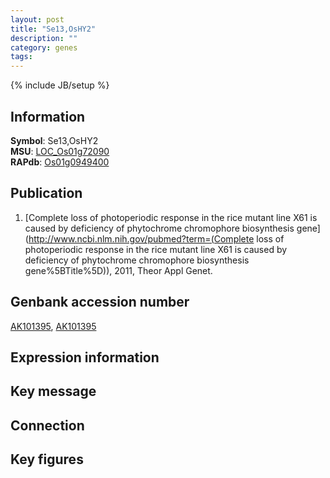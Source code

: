 ```yaml
---
layout: post
title: "Se13,OsHY2"
description: ""
category: genes
tags: 
---
```

{% include JB/setup %}

## Information
__Symbol__: Se13,OsHY2  
__MSU__: [LOC_Os01g72090](http://rice.plantbiology.msu.edu/cgi-bin/ORF_infopage.cgi?orf=LOC_Os01g72090)  
__RAPdb__: [Os01g0949400](http://rapdb.dna.affrc.go.jp/viewer/gbrowse_details/irgsp1?name=Os01g0949400)  

## Publication
1. [Complete loss of photoperiodic response in the rice mutant line X61 is caused by deficiency of phytochrome chromophore biosynthesis gene](http://www.ncbi.nlm.nih.gov/pubmed?term=(Complete loss of photoperiodic response in the rice mutant line X61 is caused by deficiency of phytochrome chromophore biosynthesis gene%5BTitle%5D)), 2011, Theor Appl Genet.

## Genbank accession number
[AK101395](http://www.ncbi.nlm.nih.gov/nuccore/AK101395), [AK101395](http://www.ncbi.nlm.nih.gov/nuccore/AK101395)

## Expression information

## Key message

## Connection

## Key figures


